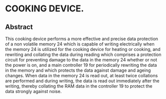 # COOKING DEVICE.

## Abstract
This cooking device performs a more effective and precise data protection of a non volatile memory 24 which is capable of writing electrically when the memory 24 is utilized for the cooking device for heating or cooking, and rewriting and collating the data during reading which comprises a protection circuit for preventing damage to the data in the memory 24 whether or not the power is on, and a main controller 19 for periodically rewriting the data in the memory and which protects the data against damage and ageing changes. When data in the memory 24 is read out, at least twice collations are performed and during writing, the data is read out immediately after the writing, thereby collating the RAM data in the controller 19 to protect the data strongly against noise.